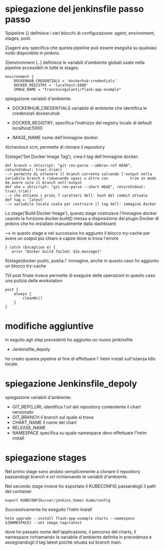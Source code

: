 # spiegazione del jenkinsfile passo passo
1)pipeline {} definisce i vari blocchi di configurazione: agent, environment, stages, post.

2)agent any specifica che questa pipeline può essere eseguita su qualsiasi nodo disponibile in jenkins.

3)environment {..} definisce le variabili d'ambiente globali usate nella pipeline accessibili in tutte le stages.

    environment {
        DOCKERHUB_CREDENTIALS = 'dockerhub-credentials'
        DOCKER_REGISTRY = 'localhost:5000'
        IMAGE_NAME = "francescogalanti/flask-app-example"
spiegazione variabili d'ambiente:

- DOCKERHUB_CREDENTIALS variabile di ambiente che identifica le credenziali dockeruhub

- DOCKER_REGISTRY, specifica l'indirizzo del registry locale di default localhost:5000

- IMAGE_NAME nome dell'immagine docker.

4)checkout scm, permette di clonare il repository 

5)stage('Set Docker Image Tag'), crea il tag dell'immagine docker:

    def branch = sh(script: "git rev-parse --abbrev-ref HEAD", returnStdout: true).trim() 
    --> permette di ottenere il branch corrente salvando l'output nella variabile branch e rimuovendo spazi o altro con          trim in modo da avere solo il branch nell'output
    def sha = sh(script: "git rev-parse --short HEAD", returnStdout: true).trim()
    --> che ottiene i primi 7 caratteri dell' hash del commit attuale
    def tag = 'latest'
    --> variabile locale usata per costruire il tag dell' immagine docker
    
Lo stage('Build Docker Image'), questo stage costruisce l'immagine docker usando la funzione docker.build() messa a disposizione dal plugin Docker di jenkins che ho installato manualmente dalla dashboard

--> in questo stage e nel successivo ho aggiunto il blocco try-cache per avere un output più chiaro e capire dove si trova l'errore

    } catch (Exception e) {
       error "Docker build failed: ${e.message}"
6)stage(docker push), pusha l' immagine, anche in questo caso ho aggiunto un blocco try-cache

7)il post finale invece permette di eseguire delle operazioni in questo caso una pulizia della workstation

    post {
        always {
            cleanWs()
        }
    }

# modifiche aggiuntive
in seguito agli step precedenti ho aggiunto un nuovo jenkinsfile

- Jenkinsfile_depoly

ho creato questa pipeline al fine di effettuare l' helm install sull'istanza k8s locale.
# spiegazione Jenkinsfile_depoly 
spiegazione variabili d'ambiente:

- GIT_REPO_URL identifica l'url del repository contentente il chart versionato
- GIT_BRANCH il branch sul quale si trova
- CHART_NAME il nome del chart
- RELEASE_NAME
- NAMESPACE specifica su quale namespace devo effettuare l'helm install

# spiegazione stages
Nel primo stage sono andato semplicemente a clonare il repository passandogli branch e url richiamando le variabili d'ambiente.

Nel secondo stage invece ho esportato il KUBECONFIG passandogli il path del container

    export KUBECONFIG=/var/jenkins_home/.kube/config
Successivamente ho eseguito l'helm install 

    helm upgrade --install flask-app-example charts --namespace ${NAMESPACE} --set image.tag=latest
dove ho passato nome dell'applicazione, il percorso del charts, il namespace richiamando la variabile d'ambiente definita in precedenza e assegnandogli il tag latest poichè situata sul branch main.
